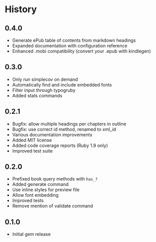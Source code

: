 # History

## 0.4.0

* Generate ePub table of contents from markdown headings
* Expanded documentation with configuration reference
* Enhanced .mobi compatibility (convert your .epub with kindlegen)

## 0.3.0

* Only run simplecov on demand
* Automatically find and include embedded fonts
* Filter input through typogruby
* Added stats commands

## 0.2.1

* Bugfix: allow multiple headings per chapters in outline
* Bugfix: use correct id method, renamed to xml_id
* Various documentation improvements
* Added MIT license
* Added code coverage reports (Ruby 1.9 only)
* Improved test suite

## 0.2.0

* Prefixed book query methods with `has_?`
* Added generate command
* Use inline styles for preview file
* Allow font embedding
* Improved tests
* Remove mention of validate command

## 0.1.0

* Initial gem release
